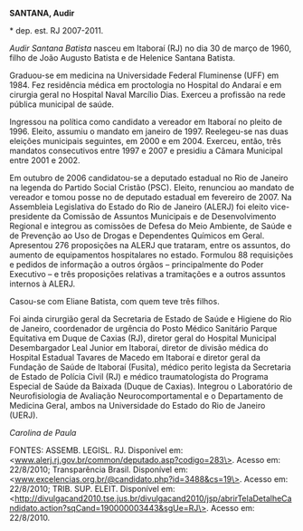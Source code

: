 **SANTANA, Audir**

\* dep. est. RJ 2007-2011.

*Audir Santana Batista* nasceu em Itaboraí (RJ) no dia 30 de março de
1960, filho de João Augusto Batista e de Helenice Santana Batista.

Graduou-se em medicina na Universidade Federal Fluminense (UFF) em 1984.
Fez residência médica em proctologia no Hospital do Andaraí e em
cirurgia geral no Hospital Naval Marcílio Dias. Exerceu a profissão na
rede pública municipal de saúde.

Ingressou na política como candidato a vereador em Itaboraí no pleito de
1996. Eleito, assumiu o mandato em janeiro de 1997. Reelegeu-se nas duas
eleições municipais seguintes, em 2000 e em 2004. Exerceu, então, três
mandatos consecutivos entre 1997 e 2007 e presidiu a Câmara Municipal
entre 2001 e 2002.

Em outubro de 2006 candidatou-se a deputado estadual no Rio de Janeiro
na legenda do Partido Social Cristão (PSC). Eleito, renunciou ao mandato
de vereador e tomou posse no de deputado estadual em fevereiro de 2007.
Na Assembleia Legislativa do Estado do Rio de Janeiro (ALERJ) foi eleito
vice-presidente da Comissão de Assuntos Municipais e de Desenvolvimento
Regional e integrou as comissões de Defesa do Meio Ambiente, de Saúde e
de Prevenção ao Uso de Drogas e Dependentes Químicos em Geral.
Apresentou 276 proposições na ALERJ que trataram, entre os assuntos, do
aumento de equipamentos hospitalares no estado. Formulou 88 requisições
e pedidos de informação a outros órgãos – principalmente do Poder
Executivo – e três proposições relativas a tramitações e a outros
assuntos internos à ALERJ.

Casou-se com Eliane Batista, com quem teve três filhos.

Foi ainda cirurgião geral da Secretaria de Estado de Saúde e Higiene do
Rio de Janeiro, coordenador de urgência do Posto Médico Sanitário Parque
Equitativa em Duque de Caxias (RJ), diretor geral do Hospital Municipal
Desembargador Leal Junior em Itaboraí, diretor de divisão médica do
Hospital Estadual Tavares de Macedo em Itaboraí e diretor geral da
Fundação de Saúde de Itaboraí (Fusita), médico perito legista da
Secretaria de Estado de Polícia Civil (RJ) e médico traumatologista do
Programa Especial de Saúde da Baixada (Duque de Caxias). Integrou o
Laboratório de Neurofisiologia de Avaliação Neurocomportamental e o
Departamento de Medicina Geral, ambos na Universidade do Estado do Rio
de Janeiro (UERJ).

*Carolina de Paula*

FONTES: ASSEMB. LEGISL. RJ. Disponível em:
\<www.alerj.rj.gov.br/common/deputado.asp?codigo=283\>. Acesso em:
22/8/2010; Transparência Brasil. Disponível em:
\<www.excelencias.org.br/@candidato.php?id=3488&cs=19\>. Acesso em:
22/8/2010; TRIB. SUP. ELEIT. Disponível em:
\<http://divulgacand2010.tse.jus.br/divulgacand2010/jsp/abrirTelaDetalheCandidato.action?sqCand=190000003443&sgUe=RJ\>.
Acesso em: 22/8/2010.
